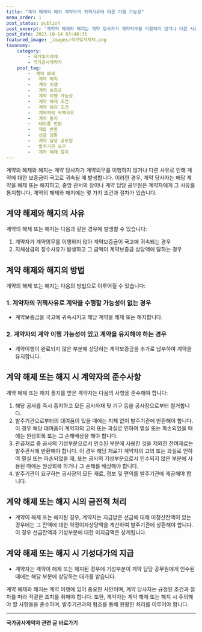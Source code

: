 ```yaml
---
title: "계약 해제와 해지 계약자의 귀책사유에 따른 이행 가능성"
menu_order: 1
post_status: publish
post_excerpt: '계약의 해제와 해지는 계약 당사자가 계약의무를 이행하지 않거나 다른 사유로 인해 계약에 대한 보증금이 국고로 귀속될 때 발생합니다. 이러한 경우, 계약 당사자는 해당 계약을 해제 또는 해지하고, 중앙 관서의 장이나 계약 담당 공무원은 계약자에게 그 사유를 통지합니다. 계약의 해제와 해지에는 몇 가지 조건과 절차가 있습니다.'
post_date: 2023-10-14 03:48:35
featured_image: _images/국가및지자체.png
taxonomy:
    category:
        - 국가및지자체
        - 국가공사계약자
    post_tag:
        -  계약 해제
        -   계약 해지
        -   계약 이행
        -   계약 보증금
        -   계약 이행 가능성
        -   계약 해제 조건
        -   계약 해지 조건
        -   계약자의 귀책사유
        -   계약 중지
        -   대여품 반환
        -   재료 반환
        -   선금 상환
        -   계약 담당 공무원
        -   발주기관 요구
        -   계약 해제 절차
---
```



계약의 해제와 해지는 계약 당사자가 계약의무를 이행하지 않거나 다른 사유로 인해 계약에 대한 보증금이 국고로 귀속될 때 발생합니다. 이러한 경우, 계약 당사자는 해당 계약을 해제 또는 해지하고, 중앙 관서의 장이나 계약 담당 공무원은 계약자에게 그 사유를 통지합니다. 계약의 해제와 해지에는 몇 가지 조건과 절차가 있습니다.

## 계약 해제와 해지의 사유
계약의 해제 또는 해지는 다음과 같은 경우에 발생할 수 있습니다:
1. 계약자가 계약의무를 이행하지 않아 계약보증금이 국고에 귀속되는 경우
2. 지체상금의 징수사유가 발생하고 그 금액이 계약보증금 상당액에 달하는 경우

## 계약 해제와 해지의 방법
계약의 해제 또는 해지는 다음의 방법으로 이루어질 수 있습니다:

### 1. 계약자의 귀책사유로 계약을 수행할 가능성이 없는 경우
- 계약보증금을 국고에 귀속시키고 해당 계약을 해제 또는 해지합니다.

### 2. 계약자의 계약 이행 가능성이 있고 계약을 유지해야 하는 경우
- 계약이행이 완료되지 않은 부분에 상당하는 계약보증금을 추가로 납부하여 계약을 유지합니다.

## 계약 해제 또는 해지 시 계약자의 준수사항
계약 해제 또는 해지 통지를 받은 계약자는 다음의 사항을 준수해야 합니다:
1. 해당 공사를 즉시 중지하고 모든 공사자재 및 기구 등을 공사장으로부터 철거합니다.
2. 발주기관으로부터의 대여품이 있을 때에는 지체 없이 발주기관에 반환해야 합니다. 이 경우 해당 대여품이 계약자의 고의 또는 과실로 인하여 멸실 또는 파손되었을 때에는 원상회복 또는 그 손해배상을 해야 합니다.
3. 관급재료 중 공사의 기성부분으로서 인수된 부분에 사용한 것을 제외한 잔여재료는 발주관서에 반환해야 합니다. 이 경우 해당 재료가 계약자의 고의 또는 과실로 인하여 멸실 또는 파손되었을 때, 또는 공사의 기성부분으로서 인수되지 않은 부분에 사용된 때에는 원상회복 하거나 그 손해를 배상해야 합니다.
4. 발주기관이 요구하는 공사장의 모든 재료, 정보 및 편의를 발주기관에 제공해야 합니다.

## 계약 해제 또는 해지 시의 금전적 처리
- 계약이 해제 또는 해지된 경우, 계약자는 지급받은 선금에 대해 미정산잔액이 있는 경우에는 그 잔액에 대한 약정이자상당액을 계산하여 발주기관에 상환해야 합니다. 이 경우 선금잔액과 기성부분에 대한 미지급액은 상계됩니다.

## 계약 해제 또는 해지 시 기성대가의 지급
- 계약자는 계약이 해제 또는 해지된 경우에 기성부분이 계약 담당 공무원에게 인수된 때에는 해당 부분에 상당하는 대가를 받습니다.

계약 해제와 해지는 계약 이행에 있어 중요한 사안이며, 계약 당사자는 규정된 조건과 절차를 따라 적절한 조치를 취해야 합니다. 또한, 계약자는 계약 해제 또는 해지 시 주의해야 할 사항들을 준수하며, 발주기관과의 협조를 통해 원활한 처리를 이루어야 합니다.
<!-- wp:separator -->
<hr class="wp-block-separator has-alpha-channel-opacity"/>
<!-- /wp:separator -->

<!-- wp:group {"backgroundColor":"base","layout":{"type":"constrained"}} -->
<div class="wp-block-group has-base-background-color has-background"><!-- wp:paragraph {"align":"center","fontSize":"medium"} -->
<p class="has-text-align-center has-large-font-size"><strong>국가공사계약자 관련 글 바로가기</strong></p>
<!-- /wp:paragraph -->


<!-- wp:latest-posts
{"categories":[{"id":6878,"count":19,"description":"","link":"https://uknowlaw.com/category/%ea%b5%ad%ea%b0%80%ea%b3%b5%ec%82%ac%ea%b3%84%ec%95%bd%ec%9e%90/","name":"국가공사계약자","slug":"국가공사계약자","taxonomy":"category","parent":0,"meta":[],"_links":{"self":[{"href":"https://uknowlaw.com/wp-json/wp/v2/categories/6878"}],"collection":[{"href":"https://uknowlaw.com/wp-json/wp/v2/categories"}],"about":[{"href":"https://uknowlaw.com/wp-json/wp/v2/taxonomies/category"}],"wp:post_type":[{"href":"https://uknowlaw.com/wp-json/wp/v2/posts?categories=6878"}],"curies":[{"name":"wp","href":"https://api.w.org/{rel}","templated":true}]}}]} /--></div>
<!-- /wp:group -->